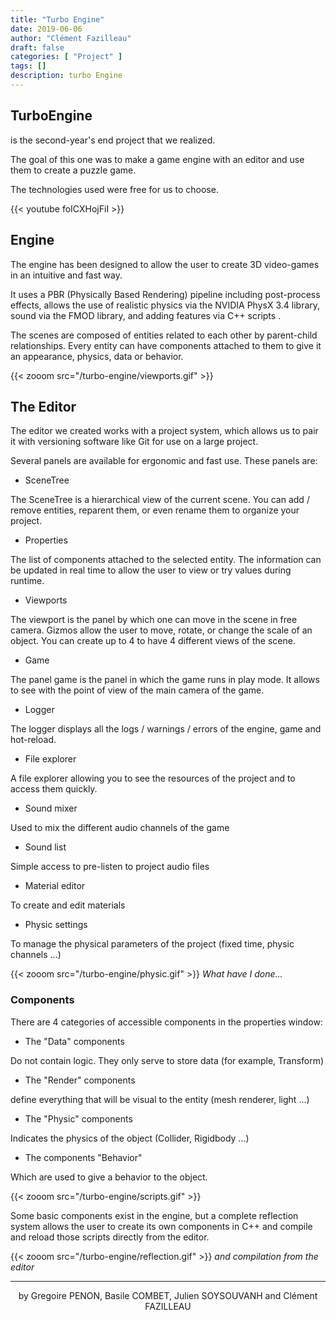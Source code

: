 ```yaml
---
title: "Turbo Engine"
date: 2019-06-06
author: "Clément Fazilleau"
draft: false
categories: [ "Project" ]
tags: []
description: turbo Engine
---
```

## TurboEngine

is the second-year's end project that we realized.

The goal of this one was to make a game engine with an editor and use them to create a puzzle game.

The technologies used were free for us to choose.

{{< youtube foICXHojFiI >}}

## Engine

The engine has been designed to allow the user to create 3D video-games in an intuitive and fast way.

It uses a PBR (Physically Based Rendering) pipeline including post-process effects, allows the use of realistic physics via the NVIDIA PhysX 3.4 library, sound via the FMOD library, and adding features via C++ scripts .

The scenes are composed of entities related to each other by parent-child relationships.
Every entity can have components attached to them to give it an appearance, physics, data or behavior.

{{< zooom src="/turbo-engine/viewports.gif" >}}

## The Editor

The editor we created works with a project system, which allows us to pair it with versioning software like Git for use on a large project.

Several panels are available for ergonomic and fast use. These panels are:

- SceneTree

The SceneTree is a hierarchical view of the current scene. You can add / remove entities, reparent them, or even rename them to organize your project.

- Properties

The list of components attached to the selected entity. The information can be updated in real time to allow the user to view or try values ​​during runtime.

- Viewports

The viewport is the panel by which one can move in the scene in free camera. Gizmos allow the user to move, rotate, or change the scale of an object. You can create up to 4 to have 4 different views of the scene.

- Game

The panel game is the panel in which the game runs in play mode. It allows to see with the point of view of the main camera of the game.

- Logger

The logger displays all the logs / warnings / errors of the engine, game and hot-reload.

- File explorer

A file explorer allowing you to see the resources of the project and to access them quickly.

- Sound mixer

Used to mix the different audio channels of the game

- Sound list

Simple access to pre-listen to project audio files

- Material editor

To create and edit materials

- Physic settings

To manage the physical parameters of the project (fixed time, physic channels ...)

{{< zooom src="/turbo-engine/physic.gif" >}}
*What have I done...*

### Components

There are 4 categories of accessible components in the properties window:

- The "Data" components

Do not contain logic. They only serve to store data (for example, Transform)

- The "Render" components

define everything that will be visual to the entity (mesh renderer, light ...)

- The "Physic" components

Indicates the physics of the object (Collider, Rigidbody ...)

- The components "Behavior"

Which are used to give a behavior to the object.

{{< zooom src="/turbo-engine/scripts.gif" >}}

Some basic components exist in the engine, but a complete reflection system allows the user to create its own components in C++ and compile and reload those scripts directly from the editor.

{{< zooom src="/turbo-engine/reflection.gif" >}}
*and compilation from the editor*

------

<div align="center">by Gregoire PENON, Basile COMBET, Julien SOYSOUVANH and Clément FAZILLEAU</div>